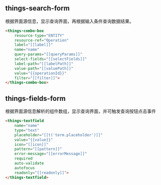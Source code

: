 things-search-form
-------
根据界面源信息，显示查询界面，再根据输入条件查询数据结果。

```HTML
<things-combo-box 
    resource-type="ENTITY"
    resource-ref="Operation" 
    label="[[label]]"
    name="name"
    query-params="[[queryParams]]"
    select-fields="[[selectFields]]"
    label-path="[[labelPath]]"
    value-path="[[valuePath]]"
    value="{{operationId}}"
    filter="[[filter]]">
</things-combo-box>
```

things-fields-form
-------
根据界面源信息解析的组件数组，显示查询界面，并可触发查询按钮点击事件
``` HTML
<things-textfield 
    name="name" 
    type="text" 
    placeholder="[[t('term.placeholder')]]" 
    value="{{value}}" 
    icon="[[icon]]"
    pattern="[[pattern]]" 
    error-message="[[errorMessage]]" 
    required 
    auto-validate 
    autofocus
    readonly="[[readonly]]">
</things-textfield>
```